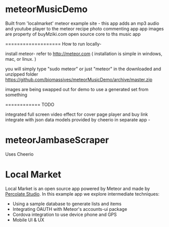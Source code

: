 meteorMusicDemo
===============

Built from 'localmarket' meteor example site - this app adds an mp3 audio and youtube player to the meteor recipe photo commenting app
app images are property of buyMziki.com
open source core to ths music app    

===================
How to run locally-
 
 install meteor- refer to http://meteor.com 
 ( installation is simple in windows, mac, or linux. )

 you will simply type "sudo meteor" or just "meteor" in the downloaded 
 and unzipped folder https://github.com/biomassives/meteorMusicDemo/archive/master.zip

 images are being swapped out for demo to use a generated set from something
 
============
TODO
 
integrated full screen video effect for cover page
player and buy link
integrate with json data models provided by cheerio in separate app -

meteorJambaseScraper
============

Uses Cheerio

Local Market
============

Local Market is an open source app powered by Meteor and made by [Percolate Studio](http://percolatestudio.com). In this example app we explore intermediate techniques:

  - Using a sample database to generate lists and items
  - Integrating OAUTH with Meteor's accounts-ui package
  - Cordova integration to use device phone and GPS
  - Mobile UI & UX
  
